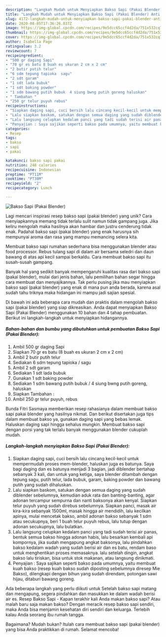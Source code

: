 ```yaml
---
description: "Langkah Mudah untuk Menyiapkan Bakso Sapi (Pakai Blender) Anti Gagal"
title: "Langkah Mudah untuk Menyiapkan Bakso Sapi (Pakai Blender) Anti Gagal"
slug: 4172-langkah-mudah-untuk-menyiapkan-bakso-sapi-pakai-blender-anti-gagal
date: 2020-08-05T17:36:26.037Z
image: https://img-global.cpcdn.com/recipes/9e5dcc65ccf4d2da/751x532cq70/bakso-sapi-pakai-blender-foto-resep-utama.jpg
thumbnail: https://img-global.cpcdn.com/recipes/9e5dcc65ccf4d2da/751x532cq70/bakso-sapi-pakai-blender-foto-resep-utama.jpg
cover: https://img-global.cpcdn.com/recipes/9e5dcc65ccf4d2da/751x532cq70/bakso-sapi-pakai-blender-foto-resep-utama.jpg
author: Isabella Page
ratingvalue: 3.2
reviewcount: 7
recipeingredient:
- "500 gr daging Sapi"
- "70 gr es batu 8 buah es ukuran 2 cm x 2 cm"
- "2 butir putih telur"
- "6 sdm tepung tapioka  sagu"
- "2 sdt garam"
- "1 sdt lada bubuk"
- "1 sdt baking powder"
- "1 sdm bawang putih bubuk  4 siung bwng putih goreng haluskan"
- " Tambahan "
- "250 gr telur puyuh rebus"
recipeinstructions:
- "Siapkan daging sapi, cuci bersih lalu cincang kecil-kecil untuk mempermudah proses mem-blender, haluskan juga es batunya. Saya bagi daging dan es batunya menjadi 3 bagian, jadi diblender bertahap sebanyak 3 kali, dan untuk yang ketiga, saya blender ditambah dengan tepung sagu, putih telur, lada bubuk, garam, baking powder dan bawang putih yang sudah dihaluskan."
- "Lalu siapkan baskom, satukan dengan semua daging yang sudah diblender sebelumnya, kemudian aduk rata dan banting-banting, agar adonan tercampur sempurna dan nanti baksonya akan kenyal. Siapkan telur puyuh yang sudah direbus sebelumnya. Siapkan panci, masak air kira-kira sebanyak 1500ml, masak hingga air mendidih, lalu kecilkan apinya, mulai mencetak bakso, ambil adonan bakso sebanyak 1 sdm atau secukupnya, beri 1 buah telur puyuh rebus, lalu tutup dengan adonan secukupnya, lalu bulatkan."
- "Lalu langsung celupkan kedalam panci yang tadi sudah terisi air panas, bentuk semua bakso hingga adonan habis, lalu besarkan kembali api kompornya, jika sudah mengapung angkat baksonya, lalu pindahkan bakso kedalam wadah yang sudah berisi air dan es batu, rendam baso untuk menghentikan proses memasaknya. lalu setelah dingin, angkat bakso lalu tiriskan, bisa untuk stok makanan, atau langsung dinikmati."
- "Penyajian : Saya sajikan seperti bakso pada umumnya, yaitu membuat kuah bakso (resep kuah bakso sudah diposting sebelumnya diresep Mie Bakso), dilengkapi dengan bihun yang sudah direndam, potongan sawi hijau, ditaburi bawang goreng."
categories:
- Resep
tags:
- bakso
- sapi
- pakai

katakunci: bakso sapi pakai 
nutrition: 248 calories
recipecuisine: Indonesian
preptime: "PT11M"
cooktime: "PT30M"
recipeyield: "2"
recipecategory: Lunch

---
```



![Bakso Sapi (Pakai Blender)](https://img-global.cpcdn.com/recipes/9e5dcc65ccf4d2da/751x532cq70/bakso-sapi-pakai-blender-foto-resep-utama.jpg)

Lagi mencari inspirasi resep bakso sapi (pakai blender) yang unik? Cara menyiapkannya memang tidak terlalu sulit namun tidak gampang juga. Jika keliru mengolah maka hasilnya akan hambar dan justru cenderung tidak enak. Padahal bakso sapi (pakai blender) yang enak harusnya sih mempunyai aroma dan rasa yang mampu memancing selera kita.

Membuat bakso sapi rumahan sederhana bisa menggunakan blender atau food processor. Rebus tulang sapi di dalam air bersama seledri dan daun bawang di atas api kecil sampai berkaldu. Cara membuat bakso sapi itu susah-susah gampang.

Banyak hal yang sedikit banyak mempengaruhi kualitas rasa dari bakso sapi (pakai blender), mulai dari jenis bahan, lalu pemilihan bahan segar hingga cara membuat dan menyajikannya. Tak perlu pusing jika mau menyiapkan bakso sapi (pakai blender) yang enak di mana pun anda berada, karena asal sudah tahu triknya maka hidangan ini mampu jadi sajian spesial.


Di bawah ini ada beberapa cara mudah dan praktis dalam mengolah bakso sapi (pakai blender) yang siap dikreasikan. Anda dapat menyiapkan Bakso Sapi (Pakai Blender) menggunakan 10 bahan dan 4 tahap pembuatan. Berikut ini langkah-langkah untuk menyiapkan hidangannya.

<!--inarticleads1-->

##### Bahan-bahan dan bumbu yang dibutuhkan untuk pembuatan Bakso Sapi (Pakai Blender):

1. Ambil 500 gr daging Sapi
1. Siapkan 70 gr es batu (8 buah es ukuran 2 cm x 2 cm)
1. Ambil 2 butir putih telur
1. Sediakan 6 sdm tepung tapioka / sagu
1. Ambil 2 sdt garam
1. Sediakan 1 sdt lada bubuk
1. Gunakan 1 sdt baking powder
1. Sediakan 1 sdm bawang putih bubuk / 4 siung bwng putih goreng, haluskan
1. Siapkan  Tambahan :
1. Ambil 250 gr telur puyuh, rebus


Bunda Fitri Sasmaya memberikan resep rahasianya dalam membuat bakso sapi pakai blender yang hasilnya nikmat. Dan berikut disertakan juga tips dalam membuat bakso ya, gunakan daging sapi yang bebas lemak. Haluskan daging sapi hingga sehalus mungkin. Membuat bakso sapi dengan porsi yang tak terlalu banyak menggunakan blender cukuplah mudah. 

<!--inarticleads2-->

##### Langkah-langkah menyiapkan Bakso Sapi (Pakai Blender):

1. Siapkan daging sapi, cuci bersih lalu cincang kecil-kecil untuk mempermudah proses mem-blender, haluskan juga es batunya. Saya bagi daging dan es batunya menjadi 3 bagian, jadi diblender bertahap sebanyak 3 kali, dan untuk yang ketiga, saya blender ditambah dengan tepung sagu, putih telur, lada bubuk, garam, baking powder dan bawang putih yang sudah dihaluskan.
1. Lalu siapkan baskom, satukan dengan semua daging yang sudah diblender sebelumnya, kemudian aduk rata dan banting-banting, agar adonan tercampur sempurna dan nanti baksonya akan kenyal. Siapkan telur puyuh yang sudah direbus sebelumnya. Siapkan panci, masak air kira-kira sebanyak 1500ml, masak hingga air mendidih, lalu kecilkan apinya, mulai mencetak bakso, ambil adonan bakso sebanyak 1 sdm atau secukupnya, beri 1 buah telur puyuh rebus, lalu tutup dengan adonan secukupnya, lalu bulatkan.
1. Lalu langsung celupkan kedalam panci yang tadi sudah terisi air panas, bentuk semua bakso hingga adonan habis, lalu besarkan kembali api kompornya, jika sudah mengapung angkat baksonya, lalu pindahkan bakso kedalam wadah yang sudah berisi air dan es batu, rendam baso untuk menghentikan proses memasaknya. lalu setelah dingin, angkat bakso lalu tiriskan, bisa untuk stok makanan, atau langsung dinikmati.
1. Penyajian : Saya sajikan seperti bakso pada umumnya, yaitu membuat kuah bakso (resep kuah bakso sudah diposting sebelumnya diresep Mie Bakso), dilengkapi dengan bihun yang sudah direndam, potongan sawi hijau, ditaburi bawang goreng.


Ada beberapa langkah yang perlu diikuti untuk Setelah bakso sapi matang dan mengapung, segera pindahkan dan masukkan ke dalam wadah berisi air es. Resep Bakso Sapi - Kapan terakhir kali Anda makan bakso sapi? Atau malah baru saja makan bakso? Dengan meracik resep bakso sapi sendiri, maka Anda bisa menjamin kesehatan diri sendiri dan keluarga. Terlebih kalau Anda seorang ibu rumah tangga. 

Bagaimana? Mudah bukan? Itulah cara membuat bakso sapi (pakai blender) yang bisa Anda praktikkan di rumah. Selamat mencoba!
